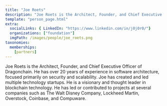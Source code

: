 ```yaml
---
title: "Joe Roets"
description: "Joe Roets is the Architect, Founder, and Chief Executive Officer of Dragonchain."
template: "person_page.html"
extra:
  socialLinks: { LinkedIn: "https://www.linkedin.com/in/j0j0r0/"}
  organizations: ["foundation"]
  imgPath: /images/people/joe_roets.png
taxonomies:
  memberships:
    [partners]
---
```


Joe Roets is the Architect, Founder, and Chief Executive Officer of Dragonchain. He has over 20 years of experience in software architecture, focused primarily on security and scalability. Joe has created and led multiple technology startups. He is a visionary and thought leader in blockchain technology. He has led or contributed to projects at several companies such as The Walt Disney Company, Lockheed Martin, Overstock, Coinbase, and Compuware.